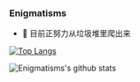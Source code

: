 ### Enigmatisms

- 🔭 目前正努力从垃圾堆里爬出来

[![Top Langs](https://github-readme-stats.vercel.app/api/top-langs/?username=Enigmatisms&hide=cmake,makefile)](https://github.com/anuraghazra/github-readme-stats)

![Enigmatisms's github stats](https://github-readme-stats.vercel.app/api?username=Enigmatisms&show_icons=true&theme=dark)
